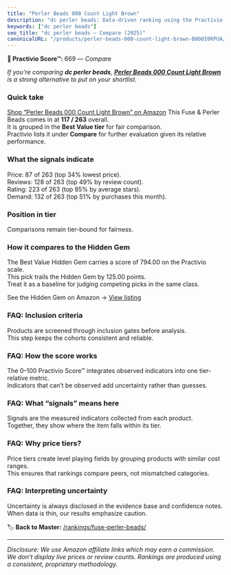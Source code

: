 ```yaml
---
title: "Perler Beads 000 Count Light Brown"
description: "dc perler beads: Data-driven ranking using the Practivio Score™. Positioned by quality, value, demand, findability, momentum."
keywords: ["dc perler beads"]
seo_title: "dc perler beads — Compare (2025)"
canonicalURL: "/products/perler-beads-000-count-light-brown-B000I0RPUA/"
---
```


**🛒 Practivio Score™:** 669 — _Compare_


*If you're comparing **dc perler beads**, **[Perler Beads 000 Count Light Brown](https://www.amazon.com/dp/B000I0RPUA?tag=practivio-20)** is a strong alternative to put on your shortlist.*
### Quick take
[Shop “Perler Beads 000 Count Light Brown” on Amazon](https://www.amazon.com/dp/B000I0RPUA?tag=practivio-20)
This Fuse & Perler Beads comes in at **117 / 263** overall.  
It is grouped in the **Best Value tier** for fair comparison.  
Practivio lists it under **Compare** for further evaluation given its relative performance.

### What the signals indicate
Price: 87 of 263 (top 34% lowest price).  
Reviews: 128 of 263 (top 49% by review count).  
Rating: 223 of 263 (top 85% by average stars).  
Demand: 132 of 263 (top 51% by purchases this month).

### Position in tier
Comparisons remain tier-bound for fairness.

### How it compares to the Hidden Gem
The Best Value Hidden Gem carries a score of 794.00 on the Practivio scale.  
This pick trails the Hidden Gem by 125.00 points.  
Treat it as a baseline for judging competing picks in the same class.  

See the Hidden Gem on Amazon → [View listing](https://www.amazon.com/dp/B004EHYGNC?tag=practivio-20)

### FAQ: Inclusion criteria
Products are screened through inclusion gates before analysis.  
This step keeps the cohorts consistent and reliable.

### FAQ: How the score works
The 0–100 Practivio Score™ integrates observed indicators into one tier-relative metric.  
Indicators that can’t be observed add uncertainty rather than guesses.

### FAQ: What “signals” means here
Signals are the measured indicators collected from each product.  
Together, they show where the item falls within its tier.

### FAQ: Why price tiers?
Price tiers create level playing fields by grouping products with similar cost ranges.  
This ensures that rankings compare peers, not mismatched categories.

### FAQ: Interpreting uncertainty
Uncertainty is always disclosed in the evidence base and confidence notes.  
When data is thin, our results emphasize caution.

<!-- Missing template for Compare/CompareWithinPriceClass -->


🏷️ **Back to Master:** [/rankings/fuse-perler-beads/](/rankings/fuse-perler-beads/)

---
_Disclosure: We use Amazon affiliate links which may earn a commission. We don’t display live prices or review counts. Rankings are produced using a consistent, proprietary methodology._
